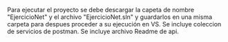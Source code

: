 Para ejecutar el proyecto se debe descargar la capeta de nombre "EjercicioNet" y el archivo "EjercicioNet.sln" y guardarlos en una misma carpeta para despues proceder a su ejecución en VS.
Se incluye coleccion de servicios de postman.
Se incluye archivo Readme de api.
